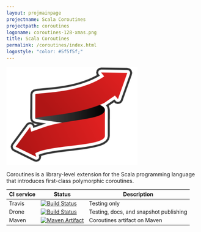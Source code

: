 ```yaml
---
layout: projmainpage
projectname: Scala Coroutines
projectpath: coroutines
logoname: coroutines-128-xmas.png
title: Scala Coroutines
permalink: /coroutines/index.html
logostyle: "color: #5f5f5f;"
---
```



<img alt="Scala Coroutines" src="/resources/images/coroutines-512-xmas.png"
  height="256px"/>

Coroutines is a library-level extension for the Scala programming language
that introduces first-class polymorphic coroutines.

CI service         | Status | Description
-------------------|--------|------------
Travis             | [![Build Status](https://travis-ci.org/storm-enroute/coroutines.png?branch=master)](https://travis-ci.org/storm-enroute/coroutines) | Testing only
Drone              | [![Build Status](http://ci.storm-enroute.com:443/api/badges/storm-enroute/coroutines/status.svg)](http://ci.storm-enroute.com:443/storm-enroute/coroutines) | Testing, docs, and snapshot publishing
Maven              | [![Maven Artifact](https://img.shields.io/maven-central/v/com.storm-enroute/coroutines_2.11.svg)](http://mvnrepository.com/artifact/com.storm-enroute/coroutines_2.11) | Coroutines artifact on Maven


